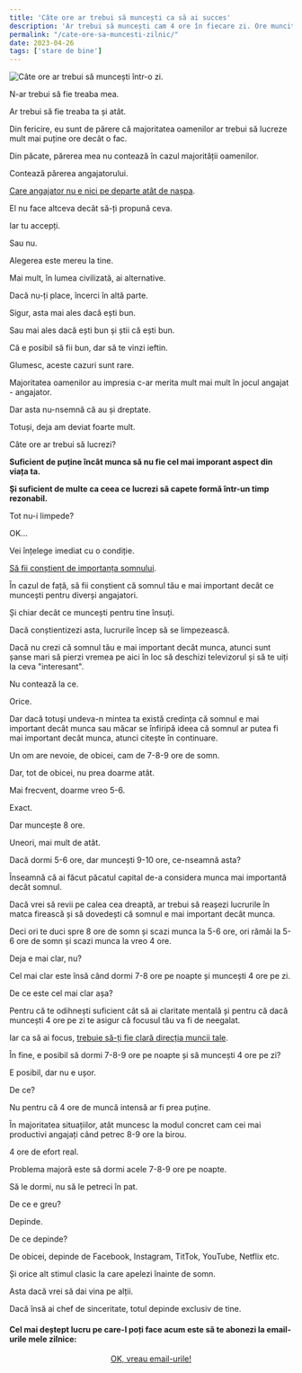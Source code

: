 ```yaml
---
title: 'Câte ore ar trebui să muncești ca să ai succes'
description: 'Ar trebui să muncești cam 4 ore în fiecare zi. Ore muncite la modul serios. Ca să poți face însă asta, trebuie să pui altceva înaintea muncii.'
permalink: "/cate-ore-sa-muncesti-zilnic/"
date: 2023-04-26
tags: ['stare de bine']
---
```


![Câte ore ar trebui să muncești într-o zi.](/assets/images/gallery/cate-ore-ar-trebui-sa-muncesti-zilnic.jpg)

N-ar trebui să fie treaba mea.

Ar trebui să fie treaba ta și atât.

Din fericire, eu sunt de părere că majoritatea oamenilor ar trebui să lucreze mult mai puține ore decât o fac.

Din păcate, părerea mea nu contează în cazul majorității oamenilor.

Contează părerea angajatorului.

[Care angajator nu e nici pe departe atât de nașpa](https://beldie.ro/ce-pierzi-cand-esti-angajat/).

El nu face altceva decât să-ți propună ceva.

Iar tu accepți.

Sau nu.

Alegerea este mereu la tine.

Mai mult, în lumea civilizată, ai alternative.

Dacă nu-ți place, încerci în altă parte.

Sigur, asta mai ales dacă ești bun.

Sau mai ales dacă ești bun și știi că ești bun.

Că e posibil să fii bun, dar să te vinzi ieftin.

Glumesc, aceste cazuri sunt rare.

Majoritatea oamenilor au impresia c-ar merita mult mai mult în jocul angajat - angajator.

Dar asta nu-nsemnă că au și dreptate.

Totuși, deja am deviat foarte mult.

Câte ore ar trebui să lucrezi?

**Suficient de puține încât munca să nu fie cel mai imporant aspect din viața ta.**

**Și suficient de multe ca ceea ce lucrezi să capete formă într-un timp rezonabil.**

Tot nu-i limpede?

OK...

Vei înțelege imediat cu o condiție.

[Să fii conștient de importanța somnului](https://beldie.ro/somn/).

În cazul de față, să fii conștient că somnul tău e mai important decât ce muncești pentru diverși angajatori.

Și chiar decât ce muncești pentru tine însuți.

Dacă conștientizezi asta, lucrurile încep să se limpezească.

Dacă nu crezi că somnul tău e mai important decât munca, atunci sunt șanse mari să pierzi vremea pe aici în loc să deschizi televizorul și să te uiți la ceva "interesant".

Nu contează la ce.

Orice.

Dar dacă totuși undeva-n mintea ta există credința că somnul e mai important decât munca sau măcar se înfiripă ideea că somnul ar putea fi mai important decât munca, atunci citește în continuare.

Un om are nevoie, de obicei, cam de 7-8-9 ore de somn.

Dar, tot de obicei, nu prea doarme atât.

Mai frecvent, doarme vreo 5-6.

Exact.

Dar muncește 8 ore.

Uneori, mai mult de atât.

Dacă dormi 5-6 ore, dar muncești 9-10 ore, ce-nseamnă asta?

Înseamnă că ai făcut păcatul capital de-a considera munca mai importantă decât somnul.

Dacă vrei să revii pe calea cea dreaptă, ar trebui să reașezi lucrurile în matca firească și să dovedești că somnul e mai important decât munca.

Deci ori te duci spre 8 ore de somn și scazi munca la 5-6 ore, ori rămâi la 5-6 ore de somn și scazi munca la vreo 4 ore.

Deja e mai clar, nu?

Cel mai clar este însă când dormi 7-8 ore pe noapte și muncești 4 ore pe zi.

De ce este cel mai clar așa?

Pentru că te odihnești suficient cât să ai claritate mentală și pentru că dacă muncești 4 ore pe zi te asigur că focusul tău va fi de neegalat.

Iar ca să ai focus, [trebuie să-ți fie clară direcția muncii tale](https://beldie.ro/de-ce-pareto-ar-trebui-sa-fie-idolul/).

În fine, e posibil să dormi 7-8-9 ore pe noapte și să muncești 4 ore pe zi?

E posibil, dar nu e ușor.

De ce?

Nu pentru că 4 ore de muncă intensă ar fi prea puține.

În majoritatea situațiilor, atât muncesc la modul concret cam cei mai productivi angajați când petrec 8-9 ore la birou.

4 ore de efort real.

Problema majoră este să dormi acele 7-8-9 ore pe noapte.

Să le dormi, nu să le petreci în pat.

De ce e greu?

Depinde.

De ce depinde?

De obicei, depinde de Facebook, Instagram, TitTok, YouTube, Netflix etc.

Și orice alt stimul clasic la care apelezi înainte de somn.

Asta dacă vrei să dai vina pe alții.

Dacă însă ai chef de sinceritate, totul depinde exclusiv de tine.

#### Cel mai deștept lucru pe care-l poți face acum este să te abonezi la email-urile mele zilnice:

   <p style="text-align:center;">
      <a href="https://beldie.berserkermail.com/join?ref=beldie.ro" class="button" data-button-variant="secondary">OK, vreau email-urile!</a>
      </p>